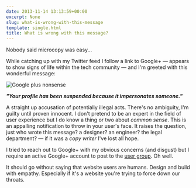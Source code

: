```yaml
---
date: 2013-11-14 13:13:59+00:00
excerpt: None
slug: what-is-wrong-with-this-message
template: single.html
title: What is wrong with this message?
---
```


Nobody said microcopy was easy...

While catching up with my Twitter feed I follow a link to Google+ — appears to show signs of life within the tech community — and I'm greeted with this wonderful message:

![Google plus nonsense](/images/2013/11/google-warning.png)

**_"Your profile has been suspended because it impersonates someone."_**

A straight up accusation of potentially illegal acts. There's no ambiguity, I'm guilty until proven innocent. I don't pretend to be an expert in the field of user experience but I do know a thing or two about _common sense_. This is an appalling notification to throw in your user's face. It raises the question, just who wrote this message? a designer? an engineer? the legal department? — if it was a _copy writer_ I've lost all hope.

I tried to reach out to Google+ with my obvious concerns (and disgust) but I require an active Google+ account to post to the [user group](https://plus.google.com/communities/115758385206378551362). Oh well.

It should go without saying that website users are humans. Design and build with empathy. Especially if it's a website you're trying to force down our throats.
